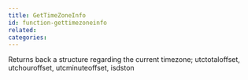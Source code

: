 ```yaml
---
title: GetTimeZoneInfo
id: function-gettimezoneinfo
related:
categories:
---
```


Returns back a structure regarding the current timezone; utctotaloffset, utchouroffset, utcminuteoffset, isdston